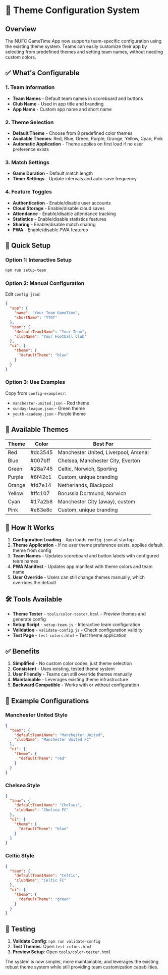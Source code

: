 # 🎨 Theme Configuration System

## Overview

The NUFC GameTime App now supports team-specific configuration using the existing theme system. Teams can easily customize their app by selecting from predefined themes and setting team names, without needing custom colors.

## ✅ What's Configurable

### 1. Team Information
- **Team Names** - Default team names in scoreboard and buttons
- **Club Name** - Used in app title and branding
- **App Name** - Custom app name and short name

### 2. Theme Selection
- **Default Theme** - Choose from 8 predefined color themes
- **Available Themes**: Red, Blue, Green, Purple, Orange, Yellow, Cyan, Pink
- **Automatic Application** - Theme applies on first load if no user preference exists

### 3. Match Settings
- **Game Duration** - Default match length
- **Timer Settings** - Update intervals and auto-save frequency

### 4. Feature Toggles
- **Authentication** - Enable/disable user accounts
- **Cloud Storage** - Enable/disable cloud saves
- **Attendance** - Enable/disable attendance tracking
- **Statistics** - Enable/disable statistics features
- **Sharing** - Enable/disable match sharing
- **PWA** - Enable/disable PWA features

## 🚀 Quick Setup

### Option 1: Interactive Setup
```bash
npm run setup-team
```

### Option 2: Manual Configuration
Edit `config.json`:
```json
{
  "app": {
    "name": "Your Team GameTime",
    "shortName": "YTGT"
  },
  "team": {
    "defaultTeam1Name": "Your Team",
    "clubName": "Your Football Club"
  },
  "ui": {
    "theme": {
      "defaultTheme": "blue"
    }
  }
}
```

### Option 3: Use Examples
Copy from `config-examples/`:
- `manchester-united.json` - Red theme
- `sunday-league.json` - Green theme  
- `youth-academy.json` - Purple theme

## 🎨 Available Themes

| Theme | Color | Best For |
|-------|-------|----------|
| Red | #dc3545 | Manchester United, Liverpool, Arsenal |
| Blue | #007bff | Chelsea, Manchester City, Everton |
| Green | #28a745 | Celtic, Norwich, Sporting |
| Purple | #6f42c1 | Custom, unique branding |
| Orange | #fd7e14 | Netherlands, Blackpool |
| Yellow | #ffc107 | Borussia Dortmund, Norwich |
| Cyan | #17a2b8 | Manchester City (away), custom |
| Pink | #e83e8c | Custom, unique branding |

## 🔧 How It Works

1. **Configuration Loading** - App loads `config.json` at startup
2. **Theme Application** - If no user theme preference exists, applies default theme from config
3. **Team Names** - Updates scoreboard and button labels with configured team names
4. **PWA Manifest** - Updates app manifest with theme colors and team name
5. **User Override** - Users can still change themes manually, which overrides the default

## 🛠 Tools Available

- **Theme Tester** - `tools/color-tester.html` - Preview themes and generate config
- **Setup Script** - `setup-team.js` - Interactive team configuration
- **Validation** - `validate-config.js` - Check configuration validity
- **Test Page** - `test-colors.html` - Test theme application

## ✅ Benefits

1. **Simplified** - No custom color codes, just theme selection
2. **Consistent** - Uses existing, tested theme system
3. **User Friendly** - Teams can still override themes manually
4. **Maintainable** - Leverages existing theme infrastructure
5. **Backward Compatible** - Works with or without configuration

## 📝 Example Configurations

### Manchester United Style
```json
{
  "team": {
    "defaultTeam1Name": "Manchester United",
    "clubName": "Manchester United FC"
  },
  "ui": {
    "theme": {
      "defaultTheme": "red"
    }
  }
}
```

### Chelsea Style
```json
{
  "team": {
    "defaultTeam1Name": "Chelsea",
    "clubName": "Chelsea FC"
  },
  "ui": {
    "theme": {
      "defaultTheme": "blue"
    }
  }
}
```

### Celtic Style
```json
{
  "team": {
    "defaultTeam1Name": "Celtic",
    "clubName": "Celtic FC"
  },
  "ui": {
    "theme": {
      "defaultTheme": "green"
    }
  }
}
```

## 🧪 Testing

1. **Validate Config**: `npm run validate-config`
2. **Test Themes**: Open `test-colors.html`
3. **Preview Setup**: Open `tools/color-tester.html`

The system is now simpler, more maintainable, and leverages the existing robust theme system while still providing team customization capabilities.